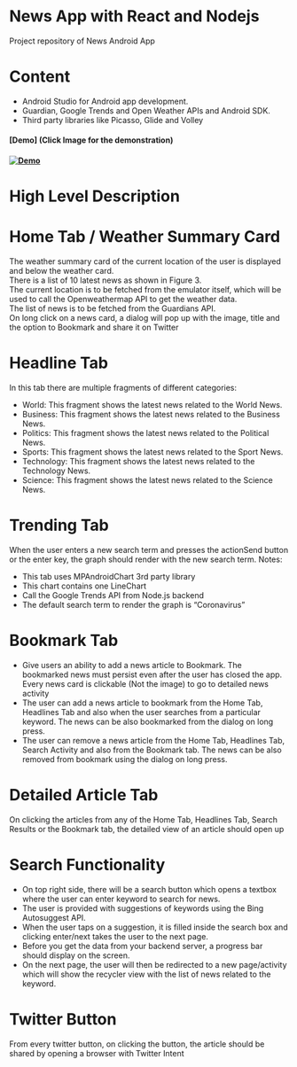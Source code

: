 # News App with React and Nodejs
Project repository of News Android App

# Content
- Android Studio for Android app development.
- Guardian, Google Trends and Open Weather APIs and Android SDK.
- Third party libraries like Picasso, Glide and Volley

#### [Demo] (Click Image for the demonstration)
#### [![Demo](https://github.com/wonhyukjang/News-app-React/blob/master/Demo.png)](https://www.youtube.com/watch?v=IowBaIi6fjE&t=5s)

# High Level Description

# Home Tab / Weather Summary Card
The weather summary card of the current location of the user is displayed and below the weather card. </br>
There is a list of 10 latest news as shown in Figure 3.</br>
The current location is to be fetched from the emulator itself, which will be used to call the Openweathermap API to get the weather data.</br>
The list of news is to be fetched from the Guardians API.</br>
On long click on a news card, a dialog will pop up with the image, title and the option to Bookmark and share it on Twitter</br>

# Headline Tab
In this tab there are multiple fragments of different categories:
- World: This fragment shows the latest news related to the World News.
- Business: This fragment shows the latest news related to the Business News.
- Politics: This fragment shows the latest news related to the Political News.
- Sports: This fragment shows the latest news related to the Sport News.
- Technology: This fragment shows the latest news related to the Technology News.
- Science: This fragment shows the latest news related to the Science News.

# Trending Tab
When the user enters a new search term and presses the actionSend button or the enter key, the graph should render with the new search term. Notes:
- This tab uses MPAndroidChart 3rd party library
- This chart contains one LineChart
- Call the Google Trends API from Node.js backend
- The default search term to render the graph is “Coronavirus”

# Bookmark Tab
- Give users an ability to add a news article to Bookmark. The bookmarked news must persist even after the user has closed the app. 
Every news card is clickable (Not the image) to go to detailed news activity
- The user can add a news article to bookmark from the Home Tab, Headlines Tab and also when the user searches from a particular keyword. The news can be also bookmarked from the dialog on long press.
- The user can remove a news article from the Home Tab, Headlines Tab, Search Activity and also from the Bookmark tab. The news can be also removed from bookmark using the dialog on long press.

# Detailed Article Tab
On clicking the articles from any of the Home Tab, Headlines Tab, Search Results or the Bookmark tab, the detailed view of an article should open up

# Search Functionality
- On top right side, there will be a search button which opens a textbox where the user can enter keyword to search for news. 
- The user is provided with suggestions of keywords using the Bing Autosuggest API.
- When the user taps on a suggestion, it is filled inside the search box and clicking enter/next takes the user to the next page.
- Before you get the data from your backend server, a progress bar should display on the screen.
- On the next page, the user will then be redirected to a new page/activity which will show the recycler view with the list of news related to the keyword.
# Twitter Button
From every twitter button, on clicking the button, the article should be shared by opening a browser with Twitter Intent
